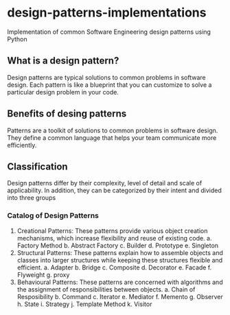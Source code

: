 # design-patterns-implementations
Implementation of common Software Engineering design patterns using Python


## What is a design pattern?
Design patterns are typical solutions to common problems in software design. Each pattern is like a blueprint
that you can customize to solve a particular design problem in your code.

## Benefits of desing patterns
Patterns are a toolkit of solutions to common problems in software design. They define
a common language that helps your team communicate more efficiently.

## Classification
Design patterns differ by their complexity, level of detail and scale of applicability. In addition,
they can be categorized by their intent and divided into three groups

### Catalog of Design Patterns
1. Creational Patterns: These patterns provide various object creation mechanisms, which increase flexibility and reuse of existing code.
  a. Factory Method
  b. Abstract Factory
  c. Builder
  d. Prototype
  e. Singleton
2. Structural Patterns: These patterns explain how to assemble objects and classes into larger structures while keeping these structures flexible and efficient.
  a. Adapter
  b. Bridge
  c. Composite
  d. Decorator
  e. Facade
  f. Flyweight
  g. proxy
3. Behavioural Patterns: These patterns are concerned with algorithms and the assignment of responsibilities between objects.
  a. Chain of Resposibility
  b. Command
  c. Iterator
  e. Mediator
  f. Memento
  g. Observer
  h. State
  i. Strategy
  j. Template Method
  k. Visitor
